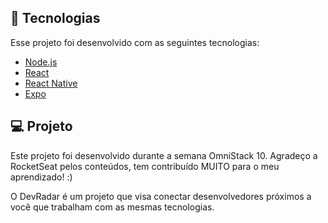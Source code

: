 ## :rocket: Tecnologias

Esse projeto foi desenvolvido com as seguintes tecnologias:

- [Node.js](https://nodejs.org/en/)
- [React](https://reactjs.org)
- [React Native](https://facebook.github.io/react-native/)
- [Expo](https://expo.io/)

## 💻 Projeto

Este projeto foi desenvolvido durante a semana OmniStack 10. Agradeço a RocketSeat pelos conteúdos, tem contribuído MUITO para o meu aprendizado! :)

O DevRadar é um projeto que visa conectar desenvolvedores próximos a você que trabalham com as mesmas tecnologias.

